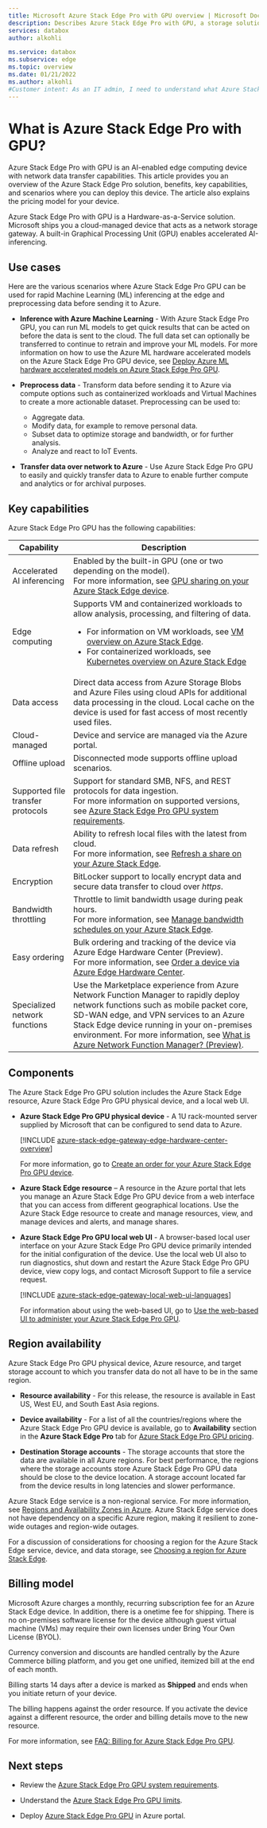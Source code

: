 ```yaml
---
title: Microsoft Azure Stack Edge Pro with GPU overview | Microsoft Docs
description: Describes Azure Stack Edge Pro with GPU, a storage solution that uses a physical device for network-based transfer into Azure.
services: databox
author: alkohli

ms.service: databox
ms.subservice: edge
ms.topic: overview
ms.date: 01/21/2022
ms.author: alkohli
#Customer intent: As an IT admin, I need to understand what Azure Stack Edge Pro GPU is and how it works so I can use it to process and transform data before sending it to Azure.
---
```

# What is Azure Stack Edge Pro with GPU?

Azure Stack Edge Pro with GPU is an AI-enabled edge computing device with network data transfer capabilities. This article provides you an overview of the Azure Stack Edge Pro solution, benefits, key capabilities, and scenarios where you can deploy this device. The article also explains the pricing model for your device.

Azure Stack Edge Pro with GPU is a Hardware-as-a-Service solution. Microsoft ships you a cloud-managed device that acts as a network storage gateway. A built-in Graphical Processing Unit (GPU) enables accelerated AI-inferencing.

## Use cases

Here are the various scenarios where Azure Stack Edge Pro GPU can be used for rapid Machine Learning (ML) inferencing at the edge and preprocessing data before sending it to Azure.

- **Inference with Azure Machine Learning** - With Azure Stack Edge Pro GPU, you can run ML models to get quick results that can be acted on before the data is sent to the cloud. The full data set can optionally be transferred to continue to retrain and improve your ML models. For more information on how to use the Azure ML hardware accelerated models on the Azure Stack Edge Pro GPU device, see 
[Deploy Azure ML hardware accelerated models on Azure Stack Edge Pro GPU](../machine-learning/how-to-deploy-fpga-web-service.md#deploy-to-a-local-edge-server).

- **Preprocess data** - Transform data before sending it to Azure via compute options such as containerized workloads and Virtual Machines to create a more actionable dataset. Preprocessing can be used to: 

    - Aggregate data.
    - Modify data, for example to remove personal data.
    - Subset data to optimize storage and bandwidth, or for further analysis.
    - Analyze and react to IoT Events. 

- **Transfer data over network to Azure** - Use Azure Stack Edge Pro GPU to easily and quickly transfer data to Azure to enable further compute and analytics or for archival purposes. 

## Key capabilities

Azure Stack Edge Pro GPU has the following capabilities:

|Capability |Description  |
|---------|---------|
|Accelerated AI inferencing| Enabled by the built-in GPU (one or two depending on the model). <br> For more information, see [GPU sharing on your Azure Stack Edge device](azure-stack-edge-gpu-sharing.md).|
|Edge computing      |Supports VM and containerized workloads to allow analysis, processing, and filtering of data. <ul><li>For information on VM workloads, see [VM overview on Azure Stack Edge](azure-stack-edge-gpu-virtual-machine-overview.md).</li> <li>For containerized workloads, see [Kubernetes overview on Azure Stack Edge](azure-stack-edge-gpu-kubernetes-overview.md)</li></ul> |
|Data access     | Direct data access from Azure Storage Blobs and Azure Files using cloud APIs for additional data processing in the cloud. Local cache on the device is used for fast access of most recently used files.|
|Cloud-managed     |Device and service are managed via the Azure portal.|
|Offline upload     | Disconnected mode supports offline upload scenarios.|
|Supported file transfer protocols      | Support for standard SMB, NFS, and REST protocols for data ingestion. <br> For more information on supported versions, see [Azure Stack Edge Pro GPU system requirements](azure-stack-edge-system-requirements.md).|
|Data refresh     | Ability to refresh local files with the latest from cloud. <br> For more information, see [Refresh a share on your Azure Stack Edge](azure-stack-edge-gpu-manage-shares.md#refresh-shares).|
|Encryption    | BitLocker support to locally encrypt data and secure data transfer to cloud over *https*.|
|Bandwidth throttling| Throttle to limit bandwidth usage during peak hours. <br> For more information, see [Manage bandwidth schedules on your Azure Stack Edge](azure-stack-edge-gpu-manage-bandwidth-schedules.md).|
|Easy ordering| Bulk ordering and tracking of the device via Azure Edge Hardware Center (Preview). <br> For more information, see [Order a device via Azure Edge Hardware Center](azure-stack-edge-gpu-deploy-prep.md#create-a-new-resource).|
|Specialized network functions|Use the Marketplace experience from Azure Network Function Manager to rapidly deploy network functions such as mobile packet core, SD-WAN edge, and VPN services to an Azure Stack Edge device running in your on-premises environment. For more information, see [What is Azure Network Function Manager? (Preview)](../network-function-manager/overview.md).|

<!--|ExpressRoute | Added security through ExpressRoute. Use peering configuration where traffic from local devices to the cloud storage endpoints travels over the ExpressRoute. For more information, see [ExpressRoute overview](../expressroute/expressroute-introduction.md).|-->

## Components

The Azure Stack Edge Pro GPU solution includes the Azure Stack Edge resource, Azure Stack Edge Pro GPU physical device, and a local web UI.

* **Azure Stack Edge Pro GPU physical device** - A 1U rack-mounted server supplied by Microsoft that can be configured to send data to Azure.

    [!INCLUDE [azure-stack-edge-gateway-edge-hardware-center-overview](../../includes/azure-stack-edge-gateway-edge-hardware-center-overview.md)]

    For more information, go to [Create an order for your Azure Stack Edge Pro GPU device](azure-stack-edge-gpu-deploy-prep.md#create-a-new-resource).
    
* **Azure Stack Edge resource** – A resource in the Azure portal that lets you manage an Azure Stack Edge Pro GPU device from a web interface that you can access from different geographical locations. Use the Azure Stack Edge resource to create and manage resources, view, and manage devices and alerts, and manage shares.  
   

* **Azure Stack Edge Pro GPU local web UI** - A browser-based local user interface on your Azure Stack Edge Pro GPU device primarily intended for the initial configuration of the device. Use the local web UI also to run diagnostics, shut down and restart the Azure Stack Edge Pro GPU device, view copy logs, and contact Microsoft Support to file a service request.

    [!INCLUDE [azure-stack-edge-gateway-local-web-ui-languages](../../includes/azure-stack-edge-gateway-local-web-ui-languages.md)]
    
    For information about using the web-based UI, go to [Use the web-based UI to administer your Azure Stack Edge Pro GPU](azure-stack-edge-manage-access-power-connectivity-mode.md).

## Region availability

Azure Stack Edge Pro GPU physical device, Azure resource, and target storage account to which you transfer data do not all have to be in the same region.

- **Resource availability** - For this release, the resource is available in East US, West EU, and South East Asia regions.

- **Device availability** - For a list of all the countries/regions where the Azure Stack Edge Pro GPU device is available, go to **Availability** section in the **Azure Stack Edge Pro** tab for [Azure Stack Edge Pro GPU pricing](https://azure.microsoft.com/pricing/details/azure-stack/edge/#azureStackEdgePro).
    
- **Destination Storage accounts** - The storage accounts that store the data are available in all Azure regions. For best performance, the regions where the storage accounts store Azure Stack Edge Pro GPU data should be close to the device location. A storage account located far from the device results in long latencies and slower performance.

Azure Stack Edge service is a non-regional service. For more information, see [Regions and Availability Zones in Azure](../availability-zones/az-overview.md). Azure Stack Edge service does not have dependency on a specific Azure region, making it resilient to zone-wide outages and region-wide outages.

For a discussion of considerations for choosing a region for the Azure Stack Edge service, device, and data storage, see [Choosing a region for Azure Stack Edge](azure-stack-edge-gpu-regions.md).

## Billing model

Microsoft Azure charges a monthly, recurring subscription fee for an Azure Stack Edge device. In addition, there is a onetime fee for shipping. There is no on-premises software license for the device although guest virtual machine (VMs) may require their own licenses under Bring Your Own License (BYOL).

Currency conversion and discounts are handled centrally by the Azure Commerce billing platform, and you get one unified, itemized bill at the end of each month.

Billing starts 14 days after a device is marked as **Shipped** and ends when you initiate return of your device.

The billing happens against the order resource. If you activate the device against a different resource, the order and billing details move to the new resource.

For more information, see [FAQ: Billing for Azure Stack Edge Pro GPU](./azure-stack-edge-gpu-faq-billing-model.yml).

## Next steps

- Review the [Azure Stack Edge Pro GPU system requirements](azure-stack-edge-gpu-system-requirements.md).

- Understand the [Azure Stack Edge Pro GPU limits](azure-stack-edge-limits.md).

- Deploy [Azure Stack Edge Pro GPU](azure-stack-edge-gpu-deploy-prep.md) in Azure portal.

